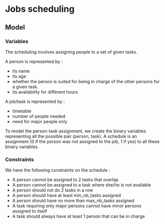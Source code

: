 # Jobs scheduling

## Model
### Variables

The scheduling involves assigning people to a set of given tasks.

A person is represented by :
- its name
- its age
- whether the person is
suited for being in charge of the other persons for a given task.
- its availability for different hours

A job/task is represented by :
- timetable
- number of people needed
- need for major people only

To model the person-task assignment, we create the binary variables representing
all the possible pair (person, task). A schedule is an assignment (0 if the 
person was not assigned to the job, 1 if yes) to all these binary variables.


### Constraints

We have the following constraints on the schedule :
- A person cannot be assigned to 2 tasks that overlap
- A person cannot be assigned to a task where she/he is not available
- A person should not do 2 tasks in a row
- A person should have at least min_nb_tasks assigned
- A person should have no more than max_nb_tasks assigned
- A task requiring only major persons cannot have minor persons assigned to itself
- A task should always have at least 1 person that can be in charge

